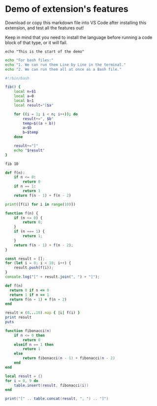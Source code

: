 # Demo of extension's features

Download or copy this markdown file into VS Code after installing this extension, and test all the features out!

Keep in mind that you need to install the language before running a code block of that type, or it will fail.

```
echo "This is the start of the demo"
```

```bash
echo "For bash files:"
echo "1. We can run them Line by Line in the terminal."
echo "2. We can run them all at once as a Bash file."
```

```bash
#!/bin/bash

fib() {
    local n=$1
    local a=0
    local b=1
    local result="[$a"

    for ((i = 1; i < n; i++)); do
        result+=", $b"
        temp=$((a + b))
        a=$b
        b=$temp
    done

    result+="]"
    echo "$result"
}

fib 10
```

```python
def f(n):
    if n <= 0:
        return 0
    if n == 1:
        return 1
    return f(n - 1) + f(n - 2)

print([f(i) for i in range(10)])
```

```javascript
function f(n) {
    if (n <= 0) {
        return 0;
    }
    if (n === 1) {
        return 1;
    }
    return f(n - 1) + f(n - 2);
}

const result = [];
for (let i = 0; i < 10; i++) {
    result.push(f(i));
}
console.log("[" + result.join(", ") + "]");
```

```ruby
def f(n)
  return 0 if n <= 0
  return 1 if n == 1
  return f(n - 1) + f(n - 2)
end

result = (0...10).map { |i| f(i) }
print result
puts
```

```lua
function fibonacci(n)
    if n <= 0 then
        return 0
    elseif n == 1 then
        return 1
    else
        return fibonacci(n - 1) + fibonacci(n - 2)
    end
end

local result = {}
for i = 0, 9 do
    table.insert(result, fibonacci(i))
end

print("[" .. table.concat(result, ", ") .. "]")
```